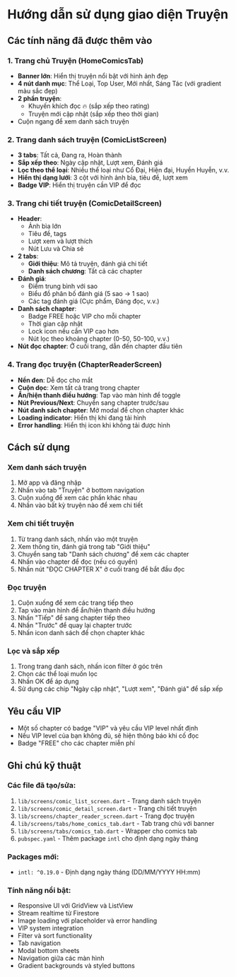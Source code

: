 # Hướng dẫn sử dụng giao diện Truyện

## Các tính năng đã được thêm vào

### 1. Trang chủ Truyện (HomeComicsTab)
- **Banner lớn**: Hiển thị truyện nổi bật với hình ảnh đẹp
- **4 nút danh mục**: Thể Loại, Top User, Mới nhất, Sáng Tác (với gradient màu sắc đẹp)
- **2 phần truyện**:
  - Khuyến khích đọc 🔥 (sắp xếp theo rating)
  - Truyện mới cập nhật (sắp xếp theo thời gian)
- Cuộn ngang để xem danh sách truyện

### 2. Trang danh sách truyện (ComicListScreen)
- **3 tabs**: Tất cả, Đang ra, Hoàn thành
- **Sắp xếp theo**: Ngày cập nhật, Lượt xem, Đánh giá
- **Lọc theo thể loại**: Nhiều thể loại như Cổ Đại, Hiện đại, Huyền Huyễn, v.v.
- **Hiển thị dạng lưới**: 3 cột với hình ảnh bìa, tiêu đề, lượt xem
- **Badge VIP**: Hiển thị truyện cần VIP để đọc

### 3. Trang chi tiết truyện (ComicDetailScreen)
- **Header**:
  - Ảnh bìa lớn
  - Tiêu đề, tags
  - Lượt xem và lượt thích
  - Nút Lưu và Chia sẻ
- **2 tabs**:
  - **Giới thiệu**: Mô tả truyện, đánh giá chi tiết
  - **Danh sách chương**: Tất cả các chapter
- **Đánh giá**:
  - Điểm trung bình với sao
  - Biểu đồ phân bố đánh giá (5 sao -> 1 sao)
  - Các tag đánh giá (Cực phẩm, Đáng đọc, v.v.)
- **Danh sách chapter**:
  - Badge FREE hoặc VIP cho mỗi chapter
  - Thời gian cập nhật
  - Lock icon nếu cần VIP cao hơn
  - Nút lọc theo khoảng chapter (0-50, 50-100, v.v.)
- **Nút đọc chapter**: Ở cuối trang, dẫn đến chapter đầu tiên

### 4. Trang đọc truyện (ChapterReaderScreen)
- **Nền đen**: Dễ đọc cho mắt
- **Cuộn dọc**: Xem tất cả trang trong chapter
- **Ẩn/hiện thanh điều hướng**: Tap vào màn hình để toggle
- **Nút Previous/Next**: Chuyển sang chapter trước/sau
- **Nút danh sách chapter**: Mở modal để chọn chapter khác
- **Loading indicator**: Hiển thị khi đang tải hình
- **Error handling**: Hiển thị icon khi không tải được hình

## Cách sử dụng

### Xem danh sách truyện
1. Mở app và đăng nhập
2. Nhấn vào tab "Truyện" ở bottom navigation
3. Cuộn xuống để xem các phần khác nhau
4. Nhấn vào bất kỳ truyện nào để xem chi tiết

### Xem chi tiết truyện
1. Từ trang danh sách, nhấn vào một truyện
2. Xem thông tin, đánh giá trong tab "Giới thiệu"
3. Chuyển sang tab "Danh sách chương" để xem các chapter
4. Nhấn vào chapter để đọc (nếu có quyền)
5. Nhấn nút "ĐỌC CHAPTER X" ở cuối trang để bắt đầu đọc

### Đọc truyện
1. Cuộn xuống để xem các trang tiếp theo
2. Tap vào màn hình để ẩn/hiện thanh điều hướng
3. Nhấn "Tiếp" để sang chapter tiếp theo
4. Nhấn "Trước" để quay lại chapter trước
5. Nhấn icon danh sách để chọn chapter khác

### Lọc và sắp xếp
1. Trong trang danh sách, nhấn icon filter ở góc trên
2. Chọn các thể loại muốn lọc
3. Nhấn OK để áp dụng
4. Sử dụng các chip "Ngày cập nhật", "Lượt xem", "Đánh giá" để sắp xếp

## Yêu cầu VIP

- Một số chapter có badge "VIP" và yêu cầu VIP level nhất định
- Nếu VIP level của bạn không đủ, sẽ hiện thông báo khi cố đọc
- Badge "FREE" cho các chapter miễn phí

## Ghi chú kỹ thuật

### Các file đã tạo/sửa:
1. `lib/screens/comic_list_screen.dart` - Trang danh sách truyện
2. `lib/screens/comic_detail_screen.dart` - Trang chi tiết truyện
3. `lib/screens/chapter_reader_screen.dart` - Trang đọc truyện
4. `lib/screens/tabs/home_comics_tab.dart` - Tab trang chủ với banner
5. `lib/screens/tabs/comics_tab.dart` - Wrapper cho comics tab
6. `pubspec.yaml` - Thêm package `intl` cho định dạng ngày tháng

### Packages mới:
- `intl: ^0.19.0` - Định dạng ngày tháng (DD/MM/YYYY HH:mm)

### Tính năng nổi bật:
- Responsive UI với GridView và ListView
- Stream realtime từ Firestore
- Image loading với placeholder và error handling
- VIP system integration
- Filter và sort functionality
- Tab navigation
- Modal bottom sheets
- Navigation giữa các màn hình
- Gradient backgrounds và styled buttons
